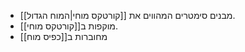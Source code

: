 - מבנים סימטרים המהווים את [[קורטקס מוחי|המוח הגדול]]. 
- מוקפות ב[[קורטקס מוחי]].
- מחוברות ב[[כפיס מוח]]